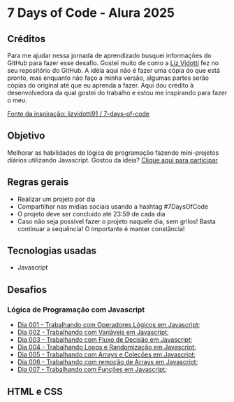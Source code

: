 # 7 Days of Code - Alura 2025

## Créditos

Para me ajudar nessa jornada de aprendizado busquei informações do GitHub para fazer esse desafio.
Gostei muito de como a [Liz Vidotti](https://github.com/lizvidotti91) fez no seu repositório do GitHub.
A idéia aqui não é fazer uma cópia do que está pronto, mas enquanto não faço a minha versão, algumas partes serão cópias do original até que eu aprenda a fazer.
Aqui dou crédito à desenvolvedora da qual gostei do trabalho e estou me inspirando para fazer o meu.

[Fonte da inspiração: lizvidotti91 / 7-days-of-code](https://github.com/lizvidotti91/7-days-of-code/tree/main) 


## Objetivo

Melhorar as habilidades de lógica de programação fazendo mini-projetos diários utilizando Javascript. Gostou da ideia? [Clique aqui para participar](https://7daysofcode.io/)

## Regras gerais

*   Realizar um projeto por dia
*   Compartilhar nas mídias sociais usando a hashtag #7DaysOfCode
*   O projeto deve ser concluído até 23:59 de cada dia
* Caso não seja possível fazer o projeto naquele dia, sem grilos! Basta continuar a sequência! O importante é manter constância!

## Tecnologias usadas

*  Javascript

## Desafios

### Lógica de Programação com Javascript

*   [Dia 001 - Trabalhando com Operadores Lógicos em Javascript](https://github.com/srrogerio/7_Days_of_Code_Alura_2025/tree/main/JavaScript/Dia-001/readme.md); 
*   [Dia 002 - Trabalhando com Variáveis em Javascript](https://github.com/srrogerio/7_Days_of_Code_Alura_2025/tree/main//JavaScript/Dia-002/); 
*   [Dia 003 - Trabalhando com Fluxo de Decisão em Javascript](https://github.com/srrogerio/7_Days_of_Code_Alura_2025/tree/main/JavaScript/Dia-003/); 
*   [Dia 004 - Trabalhando Loops e Randomização em Javascript](https://github.com/srrogerio/7_Days_of_Code_Alura_2025/tree/main/JavaScript/Dia-004/); 
*   [Dia 005 - Trabalhando com Arrays e Coleções em Javascript](https://github.com/srrogerio/7_Days_of_Code_Alura_2025/tree/main/JavaScript/Dia-005/); 
*   [Dia 006 - Trabalhando com remoção de Arrays em Javascript](https://github.com/srrogerio/7_Days_of_Code_Alura_2025/tree/main/JavaScript/Dia-006/); 
*   [Dia 007 - Trabalhando com Funções em Javascript](https://github.com/srrogerio/7_Days_of_Code_Alura_2025/tree/main/JavaScript/Dia-007/); 

## HTML e CSS
